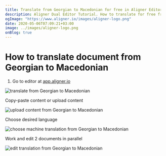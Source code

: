 ```yaml
---
title: Translate from Georgian to Macedonian for free in Aligner Editor
description: Aligner Dual Editor Tutorial. How to translate for free from Georgian to Macedonian. Aligner is multilingual document management platform. 
ogImage: "https://www.aligner.io/images/aligner-logo.png"
date: 2020-05-06T07:09:21+03:00
image: ../images/aligner-logo.png
onBlog: true
---
```


# How to translate document from Georgian to Macedonian

1. Go to editor at [app.aligner.io](https://app.aligner.io "Aligner App web page")

![translate from Georgian to Macedonian](../aligner-blank-editor.png "translate from Georgian to Macedonian")

Copy-paste content or upload content

![upload content from Georgian to Macedonian](../aligner-uploaded-document.png "upload content from Georgian to Macedonian")

Choose desired language

![choose machine translation from Georgian to Macedonian](../aligner-language-dropdown.png "choose machine translation from Georgian to Macedonian")

Work and edit 2 documents in parallel

![edit translation from Georgian to Macedonian](../aligner-double-sitded-editor.png "edit translation from Georgian to Macedonian")

